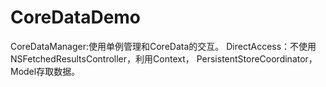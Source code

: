 # CoreDataDemo

CoreDataManager:使用单例管理和CoreData的交互。
DirectAccess：不使用NSFetchedResultsController，利用Context， PersistentStoreCoordinator，Model存取数据。
